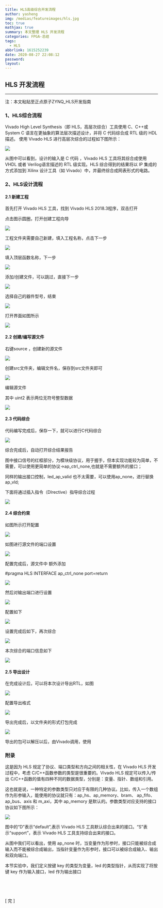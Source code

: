 ```yaml
---
title: HLS高级综合开发流程
author: yasheng
img: /medias/featureimages/hls.jpg
toc: true
mathjax: true
summary: 本文整理 HLS 开发流程
categories: FPGA-总结
tags:
  - HLS
abbrlink: 1615252239
date: 2020-08-27 22:08:12
password:
layout:
---
```



## HLS 开发流程

---

注：本文粘贴至正点原子ZYNQ_HLS开发指南

### 1、HLS综合流程

Vivado High Level Synthesis（即 HLS，高层次综合）工具使用 C、C++或 System C 语言在更抽象的算法层次描述设计，并将 C 代码综合成 RTL 级的 HDL 描述。 使用 Vivado HLS 进行高层次综合的过程如下图所示：

<img src="/images/post_images/hls_02_liucheng/hls_02_liucheng_01.png">

从图中可以看到，设计的输入是 C 代码 ，Vivado HLS 工具将其综合成使用 VHDL 或者 Verilog语言描述的 RTL 级实现。HLS 综合得到的结果将以 IP 集成的方式添加到 Xilinx 设计工具（如 Vivado）中，并最终综合成网表形式的电路。

### 2、HLS设计流程

#### 2.1 新建工程

首先打开 Vivado HLS 工具，找到 Vivado HLS 2018.3程序，双击打开

点击图示圆圈，打开创建工程向导

<img src="/images/post_images/hls_02_liucheng/hls_02_liucheng_02.png">

工程文件夹需要自己新建，填入工程名称，点击下一步

<img src="/images/post_images/hls_02_liucheng/hls_02_liucheng_03.png">

填入顶层函数名称，下一步

<img src="/images/post_images/hls_02_liucheng/hls_02_liucheng_04.png">

添加/创建文件，可以跳过，直接下一步

<img src="/images/post_images/hls_02_liucheng/hls_02_liucheng_05.png">

选择自己的器件型号，结束

<img src="/images/post_images/hls_02_liucheng/hls_02_liucheng_06.png">

打开界面如图所示

<img src="/images/post_images/hls_02_liucheng/hls_02_liucheng_07.png">

#### 2.2 创建/编写源文件

右键source ，创建新的源文件

<img src="/images/post_images/hls_02_liucheng/hls_02_liucheng_08.png">

创建src文件夹，编辑文件名，保存到src文件夹即可

<img src="/images/post_images/hls_02_liucheng/hls_02_liucheng_09.png">

编辑源文件

其中 uint2 表示两位无符号整型数据

<img src="/images/post_images/hls_02_liucheng/hls_02_liucheng_10.png">

#### 2.3 代码综合

代码编写完成后，保存一下，就可以进行C代码综合

<img src="/images/post_images/hls_02_liucheng/hls_02_liucheng_11.png">

综合完成后，自动打开综合结果报告

图中接口信号的红框部分，为模块级协议，用于握手，但本实现功能较为简单，不需要，可以使用更简单的协议->ap_ctrl_none,也就是不需要额外的接口；

同样的输出接口控制，led_ap_valid 也不太需要，可以使用ap_none，进行替换 ap_vld;

下面将通过插入指令（DIrective）指导综合过程

<img src="/images/post_images/hls_02_liucheng/hls_02_liucheng_12.png">

#### 2.4 综合约束

如图所示打开配置

<img src="/images/post_images/hls_02_liucheng/hls_02_liucheng_13.png">

如图进行源文件的端口设置

<img src="/images/post_images/hls_02_liucheng/hls_02_liucheng_14.png">

配置完成后，源文件中 额外添加

\#pragma HLS INTERFACE ap_ctrl_none port=return

<img src="/images/post_images/hls_02_liucheng/hls_02_liucheng_15.png">

然后对输出端口进行设置

<img src="/images/post_images/hls_02_liucheng/hls_02_liucheng_16.png">

配置如下

<img src="/images/post_images/hls_02_liucheng/hls_02_liucheng_17.png">

设置完成后如下，再次综合

<img src="/images/post_images/hls_02_liucheng/hls_02_liucheng_18.png">

本次综合的端口信息如下

<img src="/images/post_images/hls_02_liucheng/hls_02_liucheng_19.png">

#### 2.5 导出设计

在完成设计后，可以将本次设计导出RTL，如图

<img src="/images/post_images/hls_02_liucheng/hls_02_liucheng_20.png">

配置导出格式

<img src="/images/post_images/hls_02_liucheng/hls_02_liucheng_21.png">

导出完成后，以文件夹的形式打包完成

<img src="/images/post_images/hls_02_liucheng/hls_02_liucheng_22.png">

导出的包可以解压以后，由Vivado调用，使用

### 附录

这是因为 HLS 规定了协议、端口类型和方向之间的相关性，在 Vivado HLS 开发过程中，考虑 C/C++函数参数的类型是很重要的。Vivado HLS 规定可以传入/传出 C/C++函数的值有四种不同的数据类型，分别是：变量、指针、数组和引用。

这也就是说，一种特定的参数类型只对应于有限的几种协议。比如，传入一个数组作为形参输入，能使用的协议就只有：ap_hs、ap_memory、bram、 ap_fifo、ap_bus、axis 和 m_axi，其中 ap_memory 是默认的。参数类型对应支持的接口协议如下图所示：

<img src="/images/post_images/hls_02_liucheng/hls_02_liucheng_23.png">

图中的“D”表示“default”,表示 Vivado HLS 工具默认综合出来的接口。“S”表示“support”，表示 Vivado HLS 工具支持综合出来的接口。

从图中我们可以看出，使用 ap_none 时，当变量作为形参时，接口只能被综合成输入而不能被综合成输出，当指针变量作为形参时，接口可以被综合成输入、输出和双向端口。

本节实验中，我们定义按键 key 的类型为变量，led 的类型指针，从而实现了将按键 key 作为输入接口，led 作为输出接口

​                    

​                         

[  完  ]
